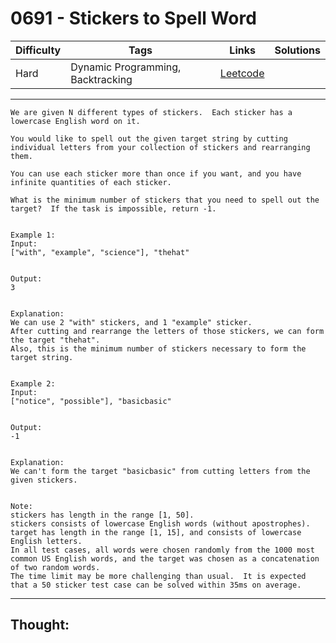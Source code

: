 # 0691 - Stickers to Spell Word

Difficulty  | Tags | Links | Solutions
----------- | ---- | ----- | -----
Hard | Dynamic Programming, Backtracking | [Leetcode](https://leetcode.com/problems/stickers-to-spell-word/description/) |


-----------

```
We are given N different types of stickers.  Each sticker has a lowercase English word on it.

You would like to spell out the given target string by cutting individual letters from your collection of stickers and rearranging them.

You can use each sticker more than once if you want, and you have infinite quantities of each sticker.

What is the minimum number of stickers that you need to spell out the target?  If the task is impossible, return -1.


Example 1:
Input:
["with", "example", "science"], "thehat"


Output:
3


Explanation:
We can use 2 "with" stickers, and 1 "example" sticker.
After cutting and rearrange the letters of those stickers, we can form the target "thehat".
Also, this is the minimum number of stickers necessary to form the target string.


Example 2:
Input:
["notice", "possible"], "basicbasic"


Output:
-1


Explanation:
We can't form the target "basicbasic" from cutting letters from the given stickers.


Note:
stickers has length in the range [1, 50].
stickers consists of lowercase English words (without apostrophes).
target has length in the range [1, 15], and consists of lowercase English letters.
In all test cases, all words were chosen randomly from the 1000 most common US English words, and the target was chosen as a concatenation of two random words.
The time limit may be more challenging than usual.  It is expected that a 50 sticker test case can be solved within 35ms on average.
```

-----------

## Thought:
